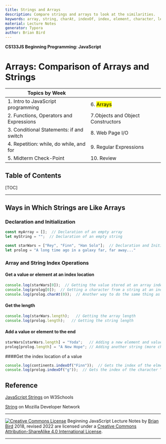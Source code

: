 ```yaml
---
title: Strings and Arrays
description: Compare strings and arrays to look at the similarities.
keywords: array, string, charAt, indexOf, index, element, character, length
material: Lecture Notes
generator: Typora
author: Brian Bird
---
```


**CS133JS Beginning Programming: JavaScript**

<h1>Arrays: Comparison of Arrays and Strings</h1>


| Topics by Week                                       |            |
| ---------------------------------------------------- | ---------- |
| 1. Intro to JavaScript programming                   | 6. <mark> Arrays</mark>  |
| 2. Functions, Operators and Expressions              | 7.Objects and Object Constructors |
| 3. Conditional Statements: if and switch             | 8. Web Page I/O |
| 4. Repetition: while, do while, and for | 9. Regular Expressions |
| 5. Midterm Check-Point                               | 10. Review |


<h2>Table of Contents</h2>

[TOC]

------

## Ways in Which Strings are Like Arrays

### Declaration and Initialization

```javascript
const myArray = [];  // Declaration of an empty array
let myString = "";  // Declaration of an empty string
```

```javascript
const starWars = ["Rey", "Finn", "Han Solo"];  // Declaration and Initialization
let prolog = "A long time ago in a galaxy far, far away..."
```

### Array and String Index Operations

#### Get a value or element at an index location

```javascript
console.log(starWars[0]);  // Getting the value stored at an array index location
console.log(prolog[0]);  // Getting a character from a string at an index location
console.log(prolog.charAt(0));  // Another way to do the same thing as above
```

#### Get the length
```javascript
console.log(starWars.length);   // Getting the array length
console.log(prolog.length);   // Getting the string length
```

#### Add a value or element to the end
```javascript
starWars[starWars.length] = "Yoda";   // Adding a new element and value
prolog[prolog.length] = "A New Hope"; // Adding another string (more characters)
```



####Get the index location of a value

```javascript
console.log(continents.indexOf("Finn"));  // Gets the index of the elmeent containing "Finn"
console.log(prolog.indexOf("g"));  // Gets the index of the character "g"
```

#### 

## Reference

[JavaScript Strings](https://www.w3schools.com/js/js_strings.asp) on W3Schools

[String](https://developer.mozilla.org/en-US/docs/web/javascript/reference/global_objects/string#character_access) on Mozilla Developer Network

------

[![Creative Commons License](https://i.creativecommons.org/l/by-sa/4.0/88x31.png)](http://creativecommons.org/licenses/by-sa/4.0/) Beginning JavaScript Lecture Notes by [Brian Bird](https://profbird.online) 2018, revised <time>2022</time> are licensed under a [Creative Commons Attribution-ShareAlike 4.0 International License](http://creativecommons.org/licenses/by-sa/4.0/). 

------------